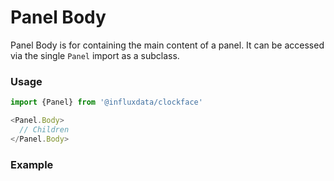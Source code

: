 # Panel Body

Panel Body is for containing the main content of a panel. It can be accessed via the single `Panel` import as a subclass.

### Usage
```js
import {Panel} from '@influxdata/clockface'
```
```js
<Panel.Body>
  // Children
</Panel.Body>
```

### Example
<!-- STORY -->


<!-- STORY HIDE START -->

<!-- STORY HIDE END -->

<!-- PROPS -->
